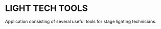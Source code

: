 # LIGHT TECH TOOLS

Application consisting of several useful tools for stage lighting technicians.


